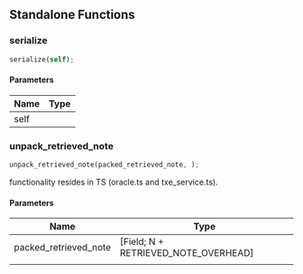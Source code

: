 ## Standalone Functions

### serialize

```rust
serialize(self);
```

#### Parameters
| Name | Type |
| --- | --- |
| self |  |

### unpack_retrieved_note

```rust
unpack_retrieved_note(packed_retrieved_note, );
```

functionality resides in TS (oracle.ts and txe_service.ts).

#### Parameters
| Name | Type |
| --- | --- |
| packed_retrieved_note | [Field; N + RETRIEVED_NOTE_OVERHEAD] |
|  |  |

